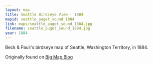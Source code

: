 ```yaml
---
layout: map
title: Seattle Birdseye View - 1884
mapid: seattle_puget_sound_1884
link: maps/seattle_puget_sound_1884.jpg
filename: seattle_puget_sound_1884.jpg
year: 1884
---
```


Beck & Pauli's birdseye map of Seattle, Washington Territory, in 1884.

Originally found on [Big Map Blog](http://www.bigmapblog.com/2013/birdseye-view-of-seattle-1884/)
